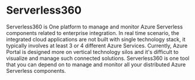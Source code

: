 # Serverless360

Serverless360 is One platform to manage and monitor Azure Serverless components related to enterprise integration. In real time scenario, the integrated cloud applications are not built with single technology stack, it typically involves at least 3 or 4 different Azure Services. Currently, Azure Portal is designed more on vertical technology silos and it's difficult to visualize and manage such connected solutions. Serverless360 is one tool that you can depend on to manage and monitor all your distributed Azure Serverless components.
